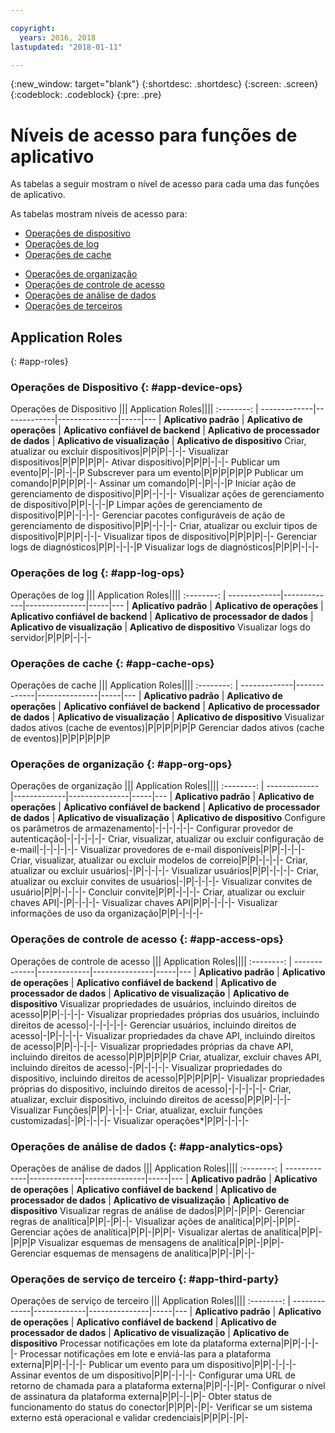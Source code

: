```yaml
---

copyright:
  years: 2016, 2018
lastupdated: "2018-01-11"

---
```


{:new_window: target="blank"}
{:shortdesc: .shortdesc}
{:screen: .screen}
{:codeblock: .codeblock}
{:pre: .pre}

# Níveis de acesso para funções de aplicativo

As tabelas a seguir mostram o nível de acesso para cada uma das funções de aplicativo.

As tabelas mostram níveis de acesso para:
- [Operações de dispositivo](#app-device-ops)
- [Operações de log](#app-log-ops)
- [Operações de cache](#app-cache-ops)
<!-- [Historian Operations](#app-historian) -->
- [Operações de organização](#app-org-ops)
- [Operações de controle de acesso](#app-access-ops)
- [Operações de análise de dados](#app-analytics-ops)
- [Operações de terceiros](#app-third-party)  
<!-- - [Risk Management Operations](#app-risk-mgt) -->

## Application Roles
{: #app-roles}

### Operações de Dispositivo {: #app-device-ops}

Operações de Dispositivo ||| Application Roles||||
:--------: | -------------|-------------|---------------|-----|---
           | **Aplicativo padrão** | **Aplicativo de operações** | **Aplicativo confiável de backend** | **Aplicativo de processador de dados** | **Aplicativo de visualização** | **Aplicativo de dispositivo**
Criar, atualizar ou excluir dispositivos|P|P|P|-|-|-
Visualizar dispositivos|P|P|P|P|P|-
Ativar dispositivo|P|P|P|-|-|-
Publicar um evento|P|-|P|-|-|P
Subscrever para um evento|P|P|P|P|P|P
Publicar um comando|P|P|P|P|-|-
Assinar um comando|P|-|P|-|-|P
Iniciar ação de gerenciamento de dispositivo|P|P|-|-|-|-
Visualizar ações de gerenciamento de dispositivo|P|P|-|-|-|P
Limpar ações de gerenciamento de dispositivo|P|P|-|-|-|-
Gerenciar pacotes configuráveis de ação de gerenciamento de dispositivo|P|P|-|-|-|-
Criar, atualizar ou excluir tipos de dispositivo|P|P|P|-|-|-
Visualizar tipos de dispositivo|P|P|P|P|-|-
Gerenciar logs de diagnósticos|P|P|-|-|-|P
Visualizar logs de diagnósticos|P|P|P|-|-|-

### Operações de log {: #app-log-ops}

Operações de log ||| Application Roles||||
:--------: | -------------|-------------|---------------|-----|---
           | **Aplicativo padrão** | **Aplicativo de operações** | **Aplicativo confiável de backend** | **Aplicativo de processador de dados** | **Aplicativo de visualização** | **Aplicativo de dispositivo**
Visualizar logs do servidor|P|P|P|-|-|-

### Operações de cache {: #app-cache-ops}

Operações de cache ||| Application Roles||||
:--------: | -------------|-------------|---------------|-----|---
           | **Aplicativo padrão** | **Aplicativo de operações** | **Aplicativo confiável de backend** | **Aplicativo de processador de dados** | **Aplicativo de visualização** | **Aplicativo de dispositivo**
Visualizar dados ativos (cache de eventos)|P|P|P|P|P|P
Gerenciar dados ativos (cache de eventos)|P|P|P|P|P|P

### Operações de organização {: #app-org-ops}

Operações de organização ||| Application Roles||||
:--------: | -------------|-------------|---------------|-----|---
           | **Aplicativo padrão** | **Aplicativo de operações** | **Aplicativo confiável de backend** | **Aplicativo de processador de dados** | **Aplicativo de visualização** | **Aplicativo de dispositivo**
Configure os parâmetros de armazenamento|-|-|-|-|-|-
Configurar provedor de autenticação|-|-|-|-|-|-
Criar, visualizar, atualizar ou excluir configuração de e-mail|-|-|-|-|-|-
Visualizar provedores de e-mail disponíveis|P|P|-|-|-|-
Criar, visualizar, atualizar ou excluir modelos de correio|P|P|-|-|-|-
Criar, atualizar ou excluir usuários|-|P|-|-|-|-
Visualizar usuários|P|P|-|-|-|-
Criar, atualizar ou excluir convites de usuários|-|P|-|-|-|-
Visualizar convites de usuário|P|P|-|-|-|-
Concluir convite|P|P|-|-|-|-
Criar, atualizar ou excluir chaves API|-|P|-|-|-|-
Visualizar chaves API|P|P|-|-|-|-
Visualizar informações de uso da organização|P|P|-|-|-|-

### Operações de controle de acesso {: #app-access-ops}

Operações de controle de acesso ||| Application Roles||||
:--------: | -------------|-------------|---------------|-----|---
           | **Aplicativo padrão** | **Aplicativo de operações** | **Aplicativo confiável de backend** | **Aplicativo de processador de dados** | **Aplicativo de visualização** | **Aplicativo de dispositivo**
Visualizar propriedades de usuários, incluindo direitos de acesso|P|P|-|-|-|-
Visualizar propriedades próprias dos usuários, incluindo direitos de acesso|-|-|-|-|-|-
Gerenciar usuários, incluindo direitos de acesso|-|P|-|-|-|-
Visualizar propriedades da chave API, incluindo direitos de acesso|P|P|-|-|-|-
Visualizar propriedades próprias da chave API, incluindo direitos de acesso|P|P|P|P|P|P
Criar, atualizar, excluir chaves API, incluindo direitos de acesso|-|P|-|-|-|-
Visualizar propriedades do dispositivo, incluindo direitos de acesso|P|P|P|P|P|-
Visualizar propriedades próprias do dispositivo, incluindo direitos de acesso|-|-|-|-|-|-
Criar, atualizar, excluir dispositivo, incluindo direitos de acesso|P|P|P|-|-|-
Visualizar Funções|P|P|-|-|-|-
Criar, atualizar, excluir funções customizadas|-|P|-|-|-|-
Visualizar operações*|P|P|-|-|-|-

### Operações de análise de dados {: #app-analytics-ops}

Operações de análise de dados ||| Application Roles||||
:--------: | -------------|-------------|---------------|-----|---
           | **Aplicativo padrão** | **Aplicativo de operações** | **Aplicativo confiável de backend** | **Aplicativo de processador de dados** | **Aplicativo de visualização** | **Aplicativo de dispositivo**
Visualizar regras de análise de dados|P|P|-|P|P|-
Gerenciar regras de analítica|P|P|-|P|-|-
Visualizar ações de analítica|P|P|-|P|P|-
Gerenciar ações de analítica|P|P|-|P|P|-
Visualizar alertas de analítica|P|P|-|P|P|P
Visualizar esquemas de mensagens de analítica|P|P|-|P|P|-
Gerenciar esquemas de mensagens de analítica|P|P|-|P|-|-

### Operações de serviço de terceiro {: #app-third-party}

Operações de serviço de terceiro ||| Application Roles||||
:--------: | -------------|-------------|---------------|-----|---
           | **Aplicativo padrão** | **Aplicativo de operações** | **Aplicativo confiável de backend** | **Aplicativo de processador de dados** | **Aplicativo de visualização** | **Aplicativo de dispositivo**
Processar notificações em lote da plataforma externa|P|P|-|-|-|-
Processar notificações em lote e enviá-las para a plataforma externa|P|P|-|-|-|-
Publicar um evento para um dispositivo|P|P|-|-|-|-
Assinar eventos de um dispositivo|P|P|-|-|-|-
Configurar uma URL de retorno de chamada para a plataforma externa|P|P|-|-|P|-
Configurar o nível de assinatura da plataforma externa|P|P|-|-|P|-
Obter status de funcionamento do status do conector|P|P|P|-|P|-
Verificar se um sistema externo está operacional e validar credenciais|P|P|P|-|P|-
